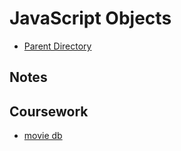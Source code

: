 # JavaScript Objects
- [Parent Directory](../)

## Notes


## Coursework
- [movie db](./moviedb.html)
